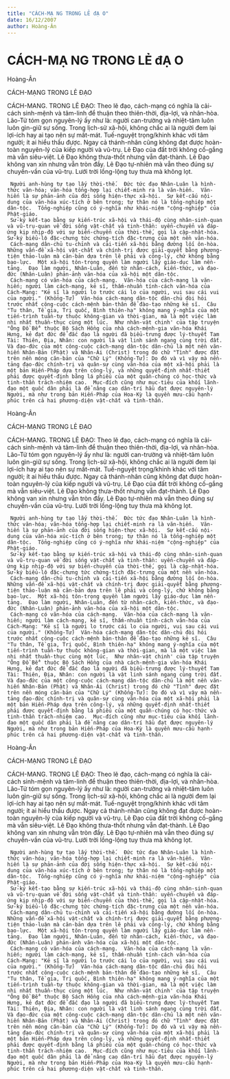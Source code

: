 ```yaml
---
title: "CÁCH-MẠ NG TRONG LẺ đẠ O"
date: 16/12/2007
author: Hoàng-Ân
---
```


# CÁCH-MẠ NG TRONG LẺ đẠ O

Hoàng-Ân

CÁCH-MẠNG TRONG LẺ ĐẠO

CÁCH-MANG. TRONG LẼ ĐẠO:  Theo lẽ đạo, cách-mạng có nghĩa là cải-cách sinh-mệnh và tâm-linh để thuận theo thiên-thời, địa-lợi, và nhân-hòa.  Lão-Tử tóm gọn nguyên-lý ấy như là: người can-trường và nhiệt-tâm luôn luôn gìn-giữ sự sống.  Trong lịch-sử xã-hội, không chắc ai là người đem lại lợi-ích hay ai tạo nên sự mất-mát.  Tuế-nguyệt trọng/khinh khác với tâm người; ít ai hiểu thấu được.  Ngay cả thánh-nhân cũng không đạt được hoàn-toàn nguyên-lý của kiếp người và vũ-trụ.  Lẽ Đạo của đất trời không cố-gắng mà vẫn siêu-việt.  Lẽ Đạo không thưa-thốt nhưng vẫn đạt-thành.  Lẽ Đạo không van xin nhưng vẫn tròn đầy.  Lẽ Đạo tự-nhiên mà vẫn theo đúng sự chuyển-vần của vũ-trụ.  Lưới trời lồng-lộng tuy thưa mà không lọt.
    
     Người anh-hùng tự tạo lấy thời-thế.  Đức tức đạo Nhân-Luân là hình-thức văn-hóa; văn-hóa tổng-hợp lại chiết-minh ra là văn-hiến.  Văn-hiến là sự phản-ảnh của đời sống hiện-thực xã-hội.  Sự kết-cấu nội-dung của văn-hóa xúc-tích ở bên trong; tự thân nó là tổng-nghiệp một dân-tộc.  Tổng-nghiệp cũng có ý-nghĩa như khái-niệm "cộng-nghiệp" của Phật-giáo.
     Sử-ký kết-tạo bằng sự kiến-trúc xã-hội và thái-độ cùng nhân-sinh-quan và vũ-trụ-quan về đời sống vật-chất và tinh-thần: uyển-chuyển và đáp-ứng kịp nhịp-độ với sự biến-chuyển của thời-thế, gọi là cập-nhật-hóa.  Sử-ký biểu-lộ đặc-chưng tức chứng-tích đặc-trưng của một nền văn-hóa.
     Cách-mạng dân-chủ tu-chỉnh và cải-tiến xã-hội bằng đường lối ôn-hòa.  Những vấn-đề xã-hội vật-chất và chính-trị được giải-quyết bằng phương-tiện thảo-luận mà căn-bản dựa trên lẽ phải và công-lý, chứ không bằng bạo-lực.  Một xã-hội tôn-trọng quyền làm người lấy giáo-dục làm nền-tảng.  Đạo làm người, Nhân-Luân, đến từ nhân-cách, kiến-thức, và đạo-đức (Nhân-Luân) phản-ảnh văn-hóa của xã-hội một dân-tộc.
     Cách-mạng có văn-hóa của cách-mạng.  Văn-hóa của cách-mạng là văn-hiến; người làm cách-mạng, kẻ sĩ, thấm-nhuần tính-cách văn-hóa của Cách-Mạng: "Kẻ sĩ là người lo trước cái lo của người, vui sau cái vui của người." (Khổng-Tử)  Văn-hóa cách-mạng dân-tộc dân-chủ đòi hỏi trước nhất công-cuộc cách-mệnh bản-thân để đào-tạo những kẻ sĩ.  Câu "Tu thân, Tề gia, Trị quốc, Bình thiên-hạ" không mang ý-nghĩa của một tiến-trình tuần-tự thuộc không-gian và thời-gian, mà là một việc làm nhi nhất thuần-thục cùng một lúc.  Như nhân-vật chinh' của tập truyện "Ông Đồ Bể" thuộc Bộ Sách Hồng của nhà cách-mệnh-gia văn-hóa Khái Hưng, kẻ đạt đức để đắc đạo là người đã biểu-trưng được lý-thuyết Tam Tài: Thiên, Địa, Nhân: con người là vật linh sánh ngang cùng trời đất.  Và đạo-đức của một công-cuộc cách-mạng dân-tộc dân-chủ là một nền văn-hiến Nhân-Bản (Phật) và Nhân-Ái (Christ) trong đó chữ "Tình" được đặt trên nền móng căn-bản của "Chữ Lý" (Khổng-Tử): Do đó và vì vậy mà nền-tảng đạo-đức chính-trị và quân-sự cùng văn-hóa của một xã-hội phải là một bản Hiến-Pháp dựa trên công-lý, và những quyết-định nhất-thiết phải được quyết-định bằng lá phiếu của một quần-chúng có học-thức và tinh-thần trách-nhiệm cao.  Mục-đích cũng như mục-tiêu của khối lãnh-đạo một quốc dân phải là để nâng cao dân-trí hầu đạt được nguyên-lý Người, mà như trong bản Hiến-Pháp của Hoa-Kỳ là quyền mưu-cầu hạnh-phúc trên cả hai phương-diện vật-chất và tinh-thần.

Hoàng-Ân

CÁCH-MẠNG TRONG LẺ ĐẠO

CÁCH-MANG. TRONG LẼ ĐẠO:  Theo lẽ đạo, cách-mạng có nghĩa là cải-cách sinh-mệnh và tâm-linh để thuận theo thiên-thời, địa-lợi, và nhân-hòa.  Lão-Tử tóm gọn nguyên-lý ấy như là: người can-trường và nhiệt-tâm luôn luôn gìn-giữ sự sống.  Trong lịch-sử xã-hội, không chắc ai là người đem lại lợi-ích hay ai tạo nên sự mất-mát.  Tuế-nguyệt trọng/khinh khác với tâm người; ít ai hiểu thấu được.  Ngay cả thánh-nhân cũng không đạt được hoàn-toàn nguyên-lý của kiếp người và vũ-trụ.  Lẽ Đạo của đất trời không cố-gắng mà vẫn siêu-việt.  Lẽ Đạo không thưa-thốt nhưng vẫn đạt-thành.  Lẽ Đạo không van xin nhưng vẫn tròn đầy.  Lẽ Đạo tự-nhiên mà vẫn theo đúng sự chuyển-vần của vũ-trụ.  Lưới trời lồng-lộng tuy thưa mà không lọt.
    
     Người anh-hùng tự tạo lấy thời-thế.  Đức tức đạo Nhân-Luân là hình-thức văn-hóa; văn-hóa tổng-hợp lại chiết-minh ra là văn-hiến.  Văn-hiến là sự phản-ảnh của đời sống hiện-thực xã-hội.  Sự kết-cấu nội-dung của văn-hóa xúc-tích ở bên trong; tự thân nó là tổng-nghiệp một dân-tộc.  Tổng-nghiệp cũng có ý-nghĩa như khái-niệm "cộng-nghiệp" của Phật-giáo.
     Sử-ký kết-tạo bằng sự kiến-trúc xã-hội và thái-độ cùng nhân-sinh-quan và vũ-trụ-quan về đời sống vật-chất và tinh-thần: uyển-chuyển và đáp-ứng kịp nhịp-độ với sự biến-chuyển của thời-thế, gọi là cập-nhật-hóa.  Sử-ký biểu-lộ đặc-chưng tức chứng-tích đặc-trưng của một nền văn-hóa.
     Cách-mạng dân-chủ tu-chỉnh và cải-tiến xã-hội bằng đường lối ôn-hòa.  Những vấn-đề xã-hội vật-chất và chính-trị được giải-quyết bằng phương-tiện thảo-luận mà căn-bản dựa trên lẽ phải và công-lý, chứ không bằng bạo-lực.  Một xã-hội tôn-trọng quyền làm người lấy giáo-dục làm nền-tảng.  Đạo làm người, Nhân-Luân, đến từ nhân-cách, kiến-thức, và đạo-đức (Nhân-Luân) phản-ảnh văn-hóa của xã-hội một dân-tộc.
     Cách-mạng có văn-hóa của cách-mạng.  Văn-hóa của cách-mạng là văn-hiến; người làm cách-mạng, kẻ sĩ, thấm-nhuần tính-cách văn-hóa của Cách-Mạng: "Kẻ sĩ là người lo trước cái lo của người, vui sau cái vui của người." (Khổng-Tử)  Văn-hóa cách-mạng dân-tộc dân-chủ đòi hỏi trước nhất công-cuộc cách-mệnh bản-thân để đào-tạo những kẻ sĩ.  Câu "Tu thân, Tề gia, Trị quốc, Bình thiên-hạ" không mang ý-nghĩa của một tiến-trình tuần-tự thuộc không-gian và thời-gian, mà là một việc làm nhi nhất thuần-thục cùng một lúc.  Như nhân-vật chinh' của tập truyện "Ông Đồ Bể" thuộc Bộ Sách Hồng của nhà cách-mệnh-gia văn-hóa Khái Hưng, kẻ đạt đức để đắc đạo là người đã biểu-trưng được lý-thuyết Tam Tài: Thiên, Địa, Nhân: con người là vật linh sánh ngang cùng trời đất.  Và đạo-đức của một công-cuộc cách-mạng dân-tộc dân-chủ là một nền văn-hiến Nhân-Bản (Phật) và Nhân-Ái (Christ) trong đó chữ "Tình" được đặt trên nền móng căn-bản của "Chữ Lý" (Khổng-Tử): Do đó và vì vậy mà nền-tảng đạo-đức chính-trị và quân-sự cùng văn-hóa của một xã-hội phải là một bản Hiến-Pháp dựa trên công-lý, và những quyết-định nhất-thiết phải được quyết-định bằng lá phiếu của một quần-chúng có học-thức và tinh-thần trách-nhiệm cao.  Mục-đích cũng như mục-tiêu của khối lãnh-đạo một quốc dân phải là để nâng cao dân-trí hầu đạt được nguyên-lý Người, mà như trong bản Hiến-Pháp của Hoa-Kỳ là quyền mưu-cầu hạnh-phúc trên cả hai phương-diện vật-chất và tinh-thần.

Hoàng-Ân

CÁCH-MẠNG TRONG LẺ ĐẠO

CÁCH-MANG. TRONG LẼ ĐẠO:  Theo lẽ đạo, cách-mạng có nghĩa là cải-cách sinh-mệnh và tâm-linh để thuận theo thiên-thời, địa-lợi, và nhân-hòa.  Lão-Tử tóm gọn nguyên-lý ấy như là: người can-trường và nhiệt-tâm luôn luôn gìn-giữ sự sống.  Trong lịch-sử xã-hội, không chắc ai là người đem lại lợi-ích hay ai tạo nên sự mất-mát.  Tuế-nguyệt trọng/khinh khác với tâm người; ít ai hiểu thấu được.  Ngay cả thánh-nhân cũng không đạt được hoàn-toàn nguyên-lý của kiếp người và vũ-trụ.  Lẽ Đạo của đất trời không cố-gắng mà vẫn siêu-việt.  Lẽ Đạo không thưa-thốt nhưng vẫn đạt-thành.  Lẽ Đạo không van xin nhưng vẫn tròn đầy.  Lẽ Đạo tự-nhiên mà vẫn theo đúng sự chuyển-vần của vũ-trụ.  Lưới trời lồng-lộng tuy thưa mà không lọt.
    
     Người anh-hùng tự tạo lấy thời-thế.  Đức tức đạo Nhân-Luân là hình-thức văn-hóa; văn-hóa tổng-hợp lại chiết-minh ra là văn-hiến.  Văn-hiến là sự phản-ảnh của đời sống hiện-thực xã-hội.  Sự kết-cấu nội-dung của văn-hóa xúc-tích ở bên trong; tự thân nó là tổng-nghiệp một dân-tộc.  Tổng-nghiệp cũng có ý-nghĩa như khái-niệm "cộng-nghiệp" của Phật-giáo.
     Sử-ký kết-tạo bằng sự kiến-trúc xã-hội và thái-độ cùng nhân-sinh-quan và vũ-trụ-quan về đời sống vật-chất và tinh-thần: uyển-chuyển và đáp-ứng kịp nhịp-độ với sự biến-chuyển của thời-thế, gọi là cập-nhật-hóa.  Sử-ký biểu-lộ đặc-chưng tức chứng-tích đặc-trưng của một nền văn-hóa.
     Cách-mạng dân-chủ tu-chỉnh và cải-tiến xã-hội bằng đường lối ôn-hòa.  Những vấn-đề xã-hội vật-chất và chính-trị được giải-quyết bằng phương-tiện thảo-luận mà căn-bản dựa trên lẽ phải và công-lý, chứ không bằng bạo-lực.  Một xã-hội tôn-trọng quyền làm người lấy giáo-dục làm nền-tảng.  Đạo làm người, Nhân-Luân, đến từ nhân-cách, kiến-thức, và đạo-đức (Nhân-Luân) phản-ảnh văn-hóa của xã-hội một dân-tộc.
     Cách-mạng có văn-hóa của cách-mạng.  Văn-hóa của cách-mạng là văn-hiến; người làm cách-mạng, kẻ sĩ, thấm-nhuần tính-cách văn-hóa của Cách-Mạng: "Kẻ sĩ là người lo trước cái lo của người, vui sau cái vui của người." (Khổng-Tử)  Văn-hóa cách-mạng dân-tộc dân-chủ đòi hỏi trước nhất công-cuộc cách-mệnh bản-thân để đào-tạo những kẻ sĩ.  Câu "Tu thân, Tề gia, Trị quốc, Bình thiên-hạ" không mang ý-nghĩa của một tiến-trình tuần-tự thuộc không-gian và thời-gian, mà là một việc làm nhi nhất thuần-thục cùng một lúc.  Như nhân-vật chinh' của tập truyện "Ông Đồ Bể" thuộc Bộ Sách Hồng của nhà cách-mệnh-gia văn-hóa Khái Hưng, kẻ đạt đức để đắc đạo là người đã biểu-trưng được lý-thuyết Tam Tài: Thiên, Địa, Nhân: con người là vật linh sánh ngang cùng trời đất.  Và đạo-đức của một công-cuộc cách-mạng dân-tộc dân-chủ là một nền văn-hiến Nhân-Bản (Phật) và Nhân-Ái (Christ) trong đó chữ "Tình" được đặt trên nền móng căn-bản của "Chữ Lý" (Khổng-Tử): Do đó và vì vậy mà nền-tảng đạo-đức chính-trị và quân-sự cùng văn-hóa của một xã-hội phải là một bản Hiến-Pháp dựa trên công-lý, và những quyết-định nhất-thiết phải được quyết-định bằng lá phiếu của một quần-chúng có học-thức và tinh-thần trách-nhiệm cao.  Mục-đích cũng như mục-tiêu của khối lãnh-đạo một quốc dân phải là để nâng cao dân-trí hầu đạt được nguyên-lý Người, mà như trong bản Hiến-Pháp của Hoa-Kỳ là quyền mưu-cầu hạnh-phúc trên cả hai phương-diện vật-chất và tinh-thần.
